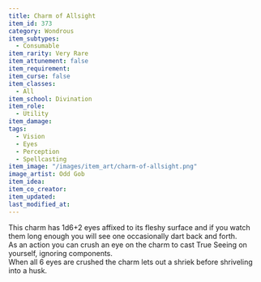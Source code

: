 ```yaml
---
title: Charm of Allsight
item_id: 373
category: Wondrous
item_subtypes: 
  - Consumable
item_rarity: Very Rare
item_attunement: false
item_requirement: 
item_curse: false
item_classes: 
  - All
item_school: Divination
item_role: 
  - Utility
item_damage: 
tags:
  - Vision
  - Eyes
  - Perception
  - Spellcasting
item_image: "/images/item_art/charm-of-allsight.png"
image_artist: Odd Gob
item_idea: 
item_co_creator: 
item_updated: 
last_modified_at: 
---
```


This charm has 1d6+2 eyes affixed to its fleshy surface and if you watch them long enough you will see one occasionally dart back and forth.  
As an action you can crush an eye on the charm to cast <magic-spell>True Seeing</magic-spell> on yourself, ignoring components.  
When all 6 eyes are crushed the charm lets out a shriek before shriveling into a husk.
